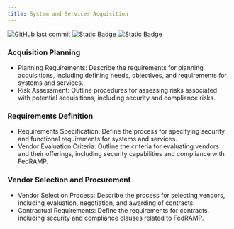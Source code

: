 ```yaml
---
title: System and Services Acquisition
---
```

[![GitHub last commit][commitbadge]][commits]
[![Static Badge](https://img.shields.io/badge/Revision_History-gray?logo=searxng&logoColor=ffffff)][commits]
[![Static Badge](https://img.shields.io/badge/Approved-darkgreen?logo=ticktick&logoColor=ffffff)][commits]

<!--bodytext-->
### Acquisition Planning

* Planning Requirements: Describe the requirements for planning acquisitions, including defining needs, objectives, and requirements for systems and services.
* Risk Assessment: Outline procedures for assessing risks associated with potential acquisitions, including security and compliance risks.
  
### Requirements Definition

* Requirements Specification: Define the process for specifying security and functional requirements for systems and services.
* Vendor Evaluation Criteria: Outline the criteria for evaluating vendors and their offerings, including security capabilities and compliance with FedRAMP.
  
### Vendor Selection and Procurement

* Vendor Selection Process: Describe the process for selecting vendors, including evaluation, negotiation, and awarding of contracts.
* Contractual Requirements: Define the requirements for contracts, including security and compliance clauses related to FedRAMP.

<!--ref links -->
[commitbadge]: https://img.shields.io/github/last-commit/jluufigma/grc-docs?path=gov%2Fsa.md&logo=figma&logoColor=white&label=last%20updated&color=darkgreen
[commits]: https://github.com/jluufigma/grc-docs/commits/main/gov/sa.md
